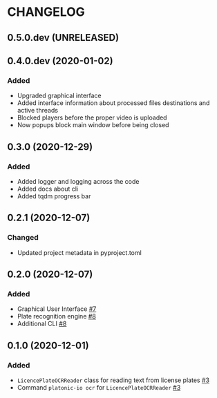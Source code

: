 # CHANGELOG

## 0.5.0.dev (UNRELEASED)

## 0.4.0.dev (2020-01-02)

### Added
- Upgraded graphical interface
- Added interface information about processed files destinations and active threads
- Blocked players before the proper video is uploaded
- Now popups block main window before being closed

## 0.3.0 (2020-12-29)

### Added
- Added logger and logging across the code
- Added docs about cli
- Added tqdm progress bar

## 0.2.1 (2020-12-07)

### Changed
- Updated project metadata in pyproject.toml


## 0.2.0 (2020-12-07)

### Added
- Graphical User Interface [#7](https://github.com/nekeal/platonic-io/pull/7)
- Plate recognition engine [#8](https://github.com/nekeal/platonic-io/pull/8)
- Additional CLI [#8](https://github.com/nekeal/platonic-io/pull/8)


## 0.1.0 (2020-12-01)

### Added
- `LicencePlateOCRReader` class for reading text from license plates [#3](https://github.com/nekeal/platonic-io/pull/3)
- Command `platonic-io ocr` for `LicencePlateOCRReader` [#3](https://github.com/nekeal/platonic-io/pull/3)
